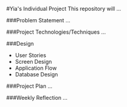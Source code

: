 #Yia's Individual Project
This repository will ...

###Problem Statement
...

###Project Technologies/Techniques
...

###Design
* User Stories
* Screen Design
* Application Flow
* Database Design

###Project Plan
...

###Weekly Reflection
...